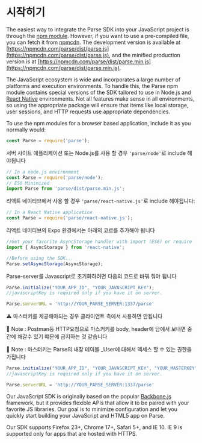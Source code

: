 # 시작히기

The easiest way to integrate the Parse SDK into your JavaScript project is through the [npm module](https://npmjs.org/parse).
However, if you want to use a pre-compiled file, you can fetch it from [npmcdn](https://npmcdn.com). The development version is available at [https://npmcdn.com/parse/dist/parse.js](https://npmcdn.com/parse/dist/parse.js), and the minified production version is at [https://npmcdn.com/parse/dist/parse.min.js](https://npmcdn.com/parse/dist/parse.min.js).

The JavaScript ecosystem is wide and incorporates a large number of platforms and execution environments. To handle this, the Parse npm module contains special versions of the SDK tailored to use in Node.js and [React Native](https://facebook.github.io/react-native/) environments. Not all features make sense in all environments, so using the appropriate package will ensure that items like local storage, user sessions, and HTTP requests use appropriate dependencies.

To use the npm modules for a browser based application, include it as you normally would:

```js
const Parse = require('parse');
```

서버 사이트 애플리케이션 또는 Node.js를 사용 할 경우 `'parse/node'`로 include 해야됩니다

```js
// In a node.js environment
const Parse = require('parse/node');
// ES6 Minimized
import Parse from 'parse/dist/parse.min.js';
```

리액트 네이티브에서 사용 할 경우 `'parse/react-native.js'`로 include 해야됩니다:
```js
// In a React Native application
const Parse = require('parse/react-native.js');
```

리액트 네이티브의 Expo 환경에서는 아래의 코르를 추가해야 됩니다
```js
//Get your favorite AsyncStorage handler with import (ES6) or require
import { AsyncStorage } from 'react-native'; 

//Before using the SDK...
Parse.setAsyncStorage(AsyncStorage);
```

Parse-server를 Javascript로 초기화하려면 다음의 코드로 바꿔 줘야 됩니다
```js
Parse.initialize("YOUR_APP_ID", "YOUR_JAVASCRIPT_KEY");
//javascriptKey is required only if you have it on server.

Parse.serverURL = 'http://YOUR_PARSE_SERVER:1337/parse'
```

⚠️ 마스터키를 제공해야되는 경우 클라이언트 측에서 사용하면 안됩니다

💬 Note : Postman등 HTTP요청으로 마스커키를 body, header에 담에서 보내면 중간에 채갈수 있기 떄문에 금지하는 것 같습니다

💬 Note : 마스터키는 Parse의 내장 테이블 _User에 대해서 엑세스 할 수 있는 권한을 가집니다


```js
Parse.initialize("YOUR_APP_ID", "YOUR_JAVASCRIPT_KEY", "YOUR_MASTERKEY");
//javascriptKey is required only if you have it on server.

Parse.serverURL = 'http://YOUR_PARSE_SERVER:1337/parse'
```

Our JavaScript SDK is originally based on the popular [Backbone.js](http://backbonejs.org/) framework, but it provides flexible APIs that allow it to be paired with your favorite JS libraries. Our goal is to minimize configuration and let you quickly start building your JavaScript and HTML5 app on Parse.

Our SDK supports Firefox 23+, Chrome 17+, Safari 5+, and IE 10. IE 9 is supported only for apps that are hosted with HTTPS.

